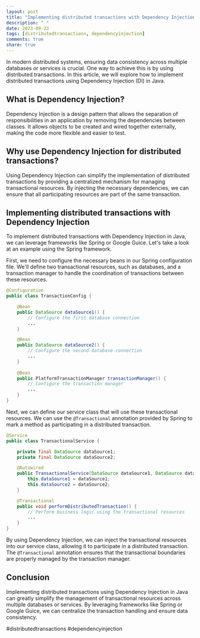 ```yaml
---
layout: post
title: "Implementing distributed transactions with Dependency Injection in Java."
description: " "
date: 2023-09-23
tags: [distributedtransactions, dependencyinjection]
comments: true
share: true
---
```


In modern distributed systems, ensuring data consistency across multiple databases or services is crucial. One way to achieve this is by using distributed transactions. In this article, we will explore how to implement distributed transactions using Dependency Injection (DI) in Java.

## What is Dependency Injection?

Dependency Injection is a design pattern that allows the separation of responsibilities in an application by removing the dependencies between classes. It allows objects to be created and wired together externally, making the code more flexible and easier to test.

## Why use Dependency Injection for distributed transactions?

Using Dependency Injection can simplify the implementation of distributed transactions by providing a centralized mechanism for managing transactional resources. By injecting the necessary dependencies, we can ensure that all participating resources are part of the same transaction.

## Implementing distributed transactions with Dependency Injection

To implement distributed transactions with Dependency Injection in Java, we can leverage frameworks like Spring or Google Guice. Let's take a look at an example using the Spring framework.

First, we need to configure the necessary beans in our Spring configuration file. We'll define two transactional resources, such as databases, and a transaction manager to handle the coordination of transactions between these resources.

```java
@Configuration
public class TransactionConfig {

    @Bean
    public DataSource dataSource1() {
        // Configure the first database connection
        ...
    }

    @Bean
    public DataSource dataSource2() {
        // Configure the second database connection
        ...
    }
    
    @Bean
    public PlatformTransactionManager transactionManager() {
        // Configure the transaction manager
        ...
    }
}
```

Next, we can define our service class that will use these transactional resources. We can use the `@Transactional` annotation provided by Spring to mark a method as participating in a distributed transaction.

```java
@Service
public class TransactionalService {

    private final DataSource dataSource1;
    private final DataSource dataSource2;

    @Autowired
    public TransactionalService(DataSource dataSource1, DataSource dataSource2) {
        this.dataSource1 = dataSource1;
        this.dataSource2 = dataSource2;
    }

    @Transactional
    public void performDistributedTransaction() {
        // Perform business logic using the transactional resources
        ...
    }
}
```

By using Dependency Injection, we can inject the transactional resources into our service class, allowing it to participate in a distributed transaction. The `@Transactional` annotation ensures that the transactional boundaries are properly managed by the transaction manager.

## Conclusion

Implementing distributed transactions using Dependency Injection in Java can greatly simplify the management of transactional resources across multiple databases or services. By leveraging frameworks like Spring or Google Guice, we can centralize the transaction handling and ensure data consistency.

#distributedtransactions #dependencyinjection